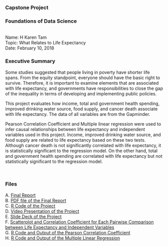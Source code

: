 <h3>Capstone Project</h3>
<h3>Foundations of Data Science</h3>
<br>
Name: H Karen Tam
<br>
Topic: What Relates to Life Expectancy
<br>
Date: February 10, 2018

<br>

### Executive Summary

Some studies suggested that people living in poverty have shorter life spans. From the equity standpoint, everyone should have the basic right to survive. Therefore, it is important to examine elements that are associated with life expectancy, and governments have responsibilities to close the gap of the inequality in terms of developing and implementing public policies. 

This project evaluates how income, total and government health spending, improved drinking water source, food supply, and cancer death associate with life expectancy. The data of all variables are from the Gapminder. 

Pearson Correlation Coefficient and Multiple linear regression were used to infer causal relationships between life expectancy and independent variables used in this project. Income, improved drinking water source, and food supply are related to life expectancy based on these two tests. Although cancer death is not significantly correlated with life expectancy, it is statistically significant to the regression model. On the other hand, total and government health spending are correlated with life expectancy but not statistically significant to the regression model. 

<br>

### Files

A. <a href="https://github.com/karentam/capstoneproject1/blob/master/Capstone_Final_Report.Rmd">Final Report</a>
<br>
B. <a href="https://github.com/karentam/capstoneproject1/blob/master/Capstone_Final_Report.pdf">PDF file of the Final Report</a>
<br>
C. <a href="https://github.com/karentam/capstoneproject1/blob/master/Capstone_Final_Code.Rmd">R Code of the Project</a>
<br>
D. <a href="https://youtu.be/W8PMZ2WyXCM">Video Presentation of the Project</a>
<br>
E. <a href="https://github.com/karentam/capstoneproject1/blob/master/Capstone_Final_Slides.pdf">Slide Deck of the Project</a>
<br>
F. <a href="https://github.com/karentam/capstoneproject1/blob/master/Capstone_Final_Appendix_Corelation_Scatterplot_Explanation.pdf">Scatterplot and Correlation Coefficient for Each Pairwise Comparison between Life Expectancy and Independent Variables</a>
<br>
G. <a href="https://github.com/karentam/capstoneproject1/blob/master/Capstone_Final_Appendix_Correlation_Code_Output.pdf">R Code and Output of the Pearson Correlation Coefficient</a>
<br>
H. <a href="https://github.com/karentam/capstoneproject1/blob/master/Capstone_Final_Appendix_Regression_Code_Output.pdf">R Code and Output of the Multiple Linear Regression</a>
<br><br>



